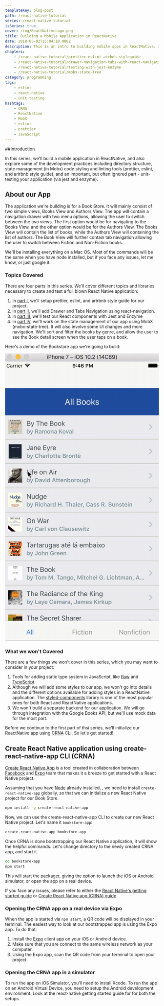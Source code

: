 ```yaml
---
templateKey: blog-post
path: /react-native-tutorial
series: /react-native-tutorial
isSeries: true
cover: /img/ReactNativeLogo.png
title: Building a Mobile Application in ReactNative
date: 2018-05-02T15:04:10.000Z
description: This is an intro to building mobile apps in ReactNative. It covers state management in Mobx, code styling and linting tools (prettier, eslint, and arirbnb style guide), and testing the app via jest and enzyme.
chapters:
    - /react-native-tutorial/prettier-eslint-airbnb-styleguide
    - /react-native-tutorial/drawer-navigation-tabs-with-react-navigation
    - /react-native-tutorial/testing-with-jest-enzyme
    - /react-native-tutorial/mobx-state-tree
category: programming
tags:
    - eslint
    - react-native
    - unit-testing
hashtags:
    - CRNA
    - ReactNative
    - MobX
    - eslint
    - prettier
    - JavaScript
---
```


##Introduction

In this series, we'll build a mobile application in ReactNative, and also explore some of the development practices including directory structure, state management (in Mobx) code styling and linting tools (prettier, eslint, and arirbnb style guide), and an important, but often ignored part - unit-testing your application (via jest and enzyme).

## About our App

The application we're building is for a Book Store. It will mainly consist of two simple views, Books View and Authors View. The app will contain a navigation drawer with two menu options, allowing the user to switch between the two views. The first option would be for navigating to the Books View, and the other option would be for the Authors View. The Books View will contain the list of books, while the Authors View will containing the list of authors. The Book View will further contain tab navigation allowing the user to switch between Fiction and Non-Fiction books.

We'll be installing everything on a Mac OS. Most of the commands will be the same when you have node installed, but if you face any issues, let me know, or just google it.

### Topics Covered

There are four parts in this series. We'll cover different topics and libraries necessary to create and test a full blown React Native application: 

1. In [part I](/react-native-tutorial/prettier-eslint-airbnb-styleguide), we'll setup prettier, eslint, and arirbnb style guide for our project.
2. In [part II](/react-native-tutorial/drawer-navigation-tabs-with-react-navigation), we'll add Drawer and Tabs Navigation using react-navigation.
3. In [part III](/react-native-tutorial/testing-with-jest-enzyme), we'll test our React components with Jest and Enzyme
4. In [part IV](/react-native-tutorial/mobx-state-tree), we'll work on the state management of our app using MobX (mobx-state-tree). It will also involve some UI changes and more navigation. We'll sort and filter the books by genre, and allow the user to see the Book detail screen when the user taps on a book.

Here's a demo of the Bookstore app we're going to build:

![ReactNative Bookstore App](react-native_BookList_final-app.gif)

### What we won't Covered

There are a few things we won't cover in this series, which you may want to consider in your project:

1. Tools for adding static type system in JavaScript, like [flow](https://flow.org/) and [TypeScript](https://www.typescriptlang.org/).
2. Although we will add some styles to our app, we won't go into details and the different options available for adding styles in a ReactNative application. The [styled-components](https://github.com/styled-components/styled-components) library is one of the most popular ones for both React and ReactNative applications.
3. We won't build a separate backend for our application. We will go through integration with the Google Books API, but we'll use mock data for the most part.

Before we continue to the first part of thsi series, we'll initialize our ReactNative app using [CRNA](https://github.com/react-community/create-react-native-app) CLI. So let's get started!

## Create React Native application using create-react-native-app CLI (CRNA)

[Create React Native App](https://github.com/react-community/create-react-native-app) is a tool created in collaboration between [Facebook](https://code.facebook.com/) and [Expo](https://expo.io/) team that makes it a breeze to get started with a React Native project.

Assuming that you have [Node](https://nodejs.org/en/download/) already installed, , we need to install `create-react-native-app` globally, so that we can initialize a new React Native project for our Book Store.

```sh
npm install -g create-react-native-app
```

Now, we can use the create-react-native-app CLI to create our new React Native project. Let's name it `bookstore-app`:

```sh
create-react-native-app bookstore-app
```

Once CRNA is done bootstrapping our React Native application, it will show the helpful commands. Let's change directory to the newly created CRNA app, and start it.

```sh
cd bookstore-app
npm start
```

This will start the packager, giving the option to launch the iOS or Android simulator, or open the app on a real device. 

If you face any issues, please refer to either the [React Native's getting started guide](https://facebook.github.io/react-native/docs/getting-started.html) or [Create React Native app (CRNA) guide](https://github.com/react-community/create-react-native-app/blob/master/react-native-scripts/template/README.md)

### Opening the CRNA app on a real device via Expo

When the app is started via `npm start`, a QR code will be displayed in your terminal. The easiest way to look at our bootstrapped app is using the Expo app. To do that:
1. Install the [Expo](https://expo.io/) client app on your iOS or Android device.
2. Make sure that you are connect to the same wireless network as your computer.
3. Using the Expo app, scan the QR code from your terminal to open your project.

### Opening the CRNA app in a simulator

To run the app on iOS Simulator, you'll need to install Xcode. To run the app on an Android Virtual Device, you need to setup the Android development environment. Look at the react-native getting started guide for for both the setups.  
